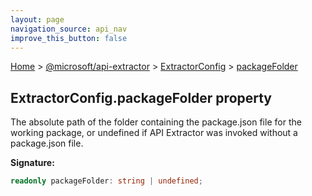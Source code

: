 ```yaml
---
layout: page
navigation_source: api_nav
improve_this_button: false
---
```



[Home](./index.md) &gt; [@microsoft/api-extractor](./api-extractor.md) &gt; [ExtractorConfig](./api-extractor.extractorconfig.md) &gt; [packageFolder](./api-extractor.extractorconfig.packagefolder.md)

## ExtractorConfig.packageFolder property

The absolute path of the folder containing the package.json file for the working package, or undefined if API Extractor was invoked without a package.json file.

<b>Signature:</b>

```typescript
readonly packageFolder: string | undefined;
```
